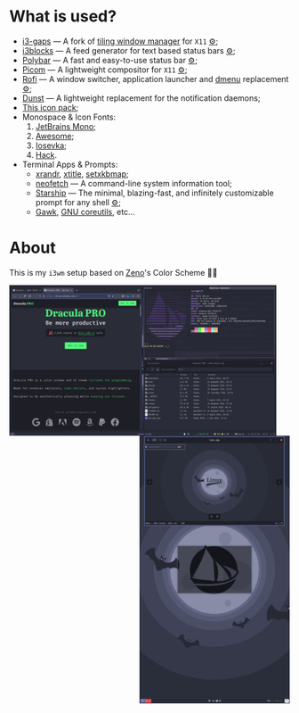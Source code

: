 # What is used?
- [i3-gaps](https://github.com/Airblader/i3) — A fork of [tiling window manager](https://github.com/i3/i3) for `X11` [⚙️](./config/i3/config);
- [i3blocks](https://github.com/vivien/i3blocks) — A feed generator for text based status bars [⚙️](./config/i3blocks/config);
- [Polybar](https://github.com/polybar/polybar) — A fast and easy-to-use status bar [⚙️](./config/polybar);
- [Picom](https://github.com/yshui/picom) — A lightweight compositor for `X11` [⚙️](./config/picom.conf);
- [Rofi](https://github.com/davatorium/rofi) — A window switcher, application launcher and [dmenu](https://tools.suckless.org/dmenu/) replacement [⚙️](./config/rofi/config.rasi);
- [Dunst](https://dunst-project.org/) — A lightweight replacement for the notification daemons;
- [This icon pack](https://github.com/matheuuus/dracula-icons);
- Monospace & Icon Fonts:
  1. [JetBrains Mono](https://www.jetbrains.com/lp/mono/);
  2. [Awesome](https://fontawesome.com/);
  3. [Iosevka](https://typeof.net/Iosevka/);
  4. [Hack](https://sourcefoundry.org/hack/).
- Terminal Apps & Prompts:
  - [xrandr](https://x.org/releases/current/doc/man/man1/xrandr.1.xhtml), [xtitle](https://github.com/baskerville/xtitle), [setxkbmap](https://linux.die.net/man/1/setxkbmap);
  - [neofetch](https://github.com/dylanaraps/neofetch) — A command-line system information tool;
  - [Starship](https://starship.rs/) — The minimal, blazing-fast, and infinitely customizable prompt for any shell [⚙️](./config/starship.toml);
  - [Gawk](https://www.gnu.org/software/gawk/), [GNU coreutils](https://www.gnu.org/software/coreutils/), etc...

# About
This is my `i3wm` setup based on [Zeno](https://github.com/zenorocha)'s Color Scheme 🧛‍♂️

<img src="https://raw.githubusercontent.com/etokarew/i3dracula/main/captures/hdmi.png" alt="HDMI" align="left" height="270px">
<img src="https://raw.githubusercontent.com/etokarew/i3dracula/main/captures/dvi.png" alt="DVI" align="right" height="480px">
